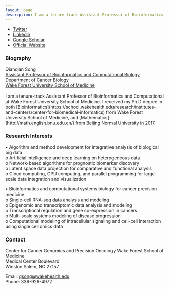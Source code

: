 ```yaml
---
layout: page
description: I am a tenure-track Assistant Professor of Bioinformatics and Computational Biology at Wake Forest University School of Medicine.
---
```


<div class="navbar">
  <div class="navbar-inner">
      <ul class="nav">
	      <li><a href="https://twitter.com/Sophie_QSong">Twitter</a></li>
	    <li><a href="https://www.linkedin.com/in/qianqian-song-4501b56b/">Linkedin</a></li>
          <li><a href="https://scholar.google.com/citations?user=wIYviKIAAAAJ&hl=zh-CN&oi=ao">Google Scholar</a></li>
        <li><a href="https://profiles.wakehealth.edu/display/Person/qsong">Official Website</a></li>
      </ul>
  </div>
</div>



###  Biography
<div class="container">
    <div class="row-fluid">
        <div class="span5">
            Qianqian Song<br/>
            <a href="https://profiles.wakehealth.edu/display/Person/qsong">Assistant Professor of Bioinformatics and Computational Biology</a><br/>
		<a href="https://school.wakehealth.edu/departments/cancer-biology">Department of Cancer Biology</a><br/>
		 <a href="https://school.wakehealth.edu/">Wake Forest University School of Medicine</a><br/>
            </div>
        </div>
</div>
<br/>
I am a tenure-track Assistant Professor of Bioinformatics and Computational at Wake Forest University School of Medicine. I received my Ph.D degree in both [Bioinformatics](https://school.wakehealth.edu/research/institutes-and-centers/center-for-biomedical-informatics) from Wake Forest University School of Medicine, and [Mathematics](http://math.english.bnu.edu.cn/) from Beijing Normal University in 2017.<br/>

### Research Interests<br/>
• Algorithm and method development for integrative analysis of biological big data <br/>
o Artificial intelligence and deep learning on heterogeneous data <br/>
o Network-based algorithms for prognostic biomarker discovery <br/>
o Latent space data projection for comparative and functional analysis <br/>
o Cloud computing, GPU computing, and parallel programming for large-scale data integration and visualization <br/>

• Bioinformatics and computational systems biology for cancer precision medicine<br/>
o Single-cell RNA-seq data analysis and modeling<br/>
o Epigenomic and transcriptomic data analysis and modeling<br/>
o Transcriptional regulation and gene co-expression in cancers<br/>
o Multi-scale systems modeling of disease progression<br/>
o Computational modeling of intracellular signaling and cell-cell interaction using single cell omics data<br/>

###  Contact
Center for Cancer Genomics and Precision Oncology Wake Forest School of Medicine<br/>
Medical Center Boulevard<br/>
Winston Salem, NC 27157

Email: qsong@wakehealth.edu<br/>
Phone: 336-926-4972


